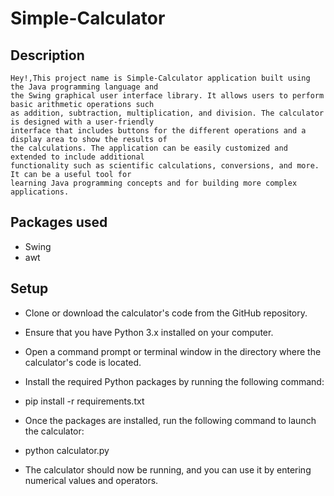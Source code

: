 # Simple-Calculator

## Description
    Hey!,This project name is Simple-Calculator application built using the Java programming language and 
    the Swing graphical user interface library. It allows users to perform basic arithmetic operations such
    as addition, subtraction, multiplication, and division. The calculator is designed with a user-friendly
    interface that includes buttons for the different operations and a display area to show the results of
    the calculations. The application can be easily customized and extended to include additional 
    functionality such as scientific calculations, conversions, and more. It can be a useful tool for 
    learning Java programming concepts and for building more complex applications. 
 
 
 ## Packages used 
  * Swing
  * awt
  
 
 ## Setup
  * Clone or download the calculator's code from the GitHub repository.

  * Ensure that you have Python 3.x installed on your computer.

  * Open a command prompt or terminal window in the directory where the calculator's code is located.

  * Install the required Python packages by running the following command:

  * pip install -r requirements.txt

  * Once the packages are installed, run the following command to launch the calculator:

  * python calculator.py

  * The calculator should now be running, and you can use it by entering numerical values and operators.

  
